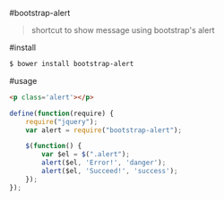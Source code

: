 #bootstrap-alert
> shortcut to show message using bootstrap's alert

#install

```Bash
$ bower install bootstrap-alert
```

#usage

```html
<p class='alert'></p>
```

```javascript
define(function(require) {
	require("jquery");
	var alert = require("bootstrap-alert");

	$(function() {
		var $el = $(".alert");
		alert($el, 'Error!', 'danger');
		alert($el, 'Succeed!', 'success');
	});
});
```
